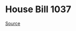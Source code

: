 # House Bill 1037

[Source](http://lawfilesext.leg.wa.gov/biennium/2023-24/Pdf/Bills/House%20Bills/1037.pdf)